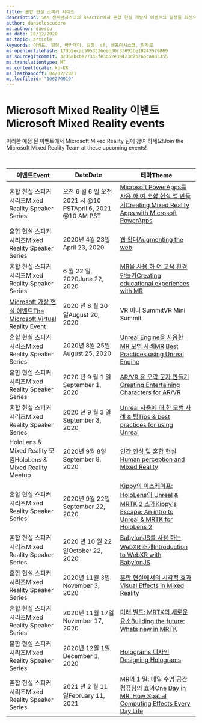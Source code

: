 ```yaml
---
title: 혼합 현실 스피커 시리즈
description: San 샌프란시스코의 Reactor에서 혼합 현실 개발자 이벤트의 일정을 최신으로 유지 합니다.
author: danielescudero
ms.author: daescu
ms.date: 10/12/2020
ms.topic: article
keywords: 이벤트, 일정, 아카데미, 일정, sf, 샌프란시스코, 원자로
ms.openlocfilehash: 17db5ecac5953326eeb30c33693be18243579869
ms.sourcegitcommit: 3236abcba27335fe3d52e38423d2b265ca883355
ms.translationtype: MT
ms.contentlocale: ko-KR
ms.lasthandoff: 04/02/2021
ms.locfileid: "106270019"
---
```

# <a name="microsoft-mixed-reality-events"></a><span data-ttu-id="fcbc1-104">Microsoft Mixed Reality 이벤트</span><span class="sxs-lookup"><span data-stu-id="fcbc1-104">Microsoft Mixed Reality events</span></span>

<span data-ttu-id="fcbc1-105">이러한 예정 된 이벤트에서 Microsoft Mixed Reality 팀에 참여 하세요!</span><span class="sxs-lookup"><span data-stu-id="fcbc1-105">Join the Microsoft Mixed Reality Team at these upcoming events!</span></span>

<br>

|<span data-ttu-id="fcbc1-106">이벤트</span><span class="sxs-lookup"><span data-stu-id="fcbc1-106">Event</span></span>|<span data-ttu-id="fcbc1-107">Date</span><span class="sxs-lookup"><span data-stu-id="fcbc1-107">Date</span></span>|<span data-ttu-id="fcbc1-108">테마</span><span class="sxs-lookup"><span data-stu-id="fcbc1-108">Theme</span></span>|
|-------------|-------------|-----|
| <span data-ttu-id="fcbc1-109">혼합 현실 스피커 시리즈</span><span class="sxs-lookup"><span data-stu-id="fcbc1-109">Mixed Reality Speaker Series</span></span>|<span data-ttu-id="fcbc1-110">오전 6 월 6 일 오전 2021 시 @10 PST</span><span class="sxs-lookup"><span data-stu-id="fcbc1-110">April 6, 2021 @10 AM PST</span></span>|[<span data-ttu-id="fcbc1-111">Microsoft PowerApps를 사용 하 여 혼합 현실 앱 만들기</span><span class="sxs-lookup"><span data-stu-id="fcbc1-111">Creating Mixed Reality Apps with Microsoft PowerApps</span></span>](https://www.meetup.com/hololens-mr/events/277257132)|
| <span data-ttu-id="fcbc1-112">혼합 현실 스피커 시리즈</span><span class="sxs-lookup"><span data-stu-id="fcbc1-112">Mixed Reality Speaker Series</span></span>|<span data-ttu-id="fcbc1-113">2020년 4월 23일</span><span class="sxs-lookup"><span data-stu-id="fcbc1-113">April 23, 2020</span></span>|[<span data-ttu-id="fcbc1-114">웹 확대</span><span class="sxs-lookup"><span data-stu-id="fcbc1-114">Augmenting the web</span></span>](https://channel9.msdn.com/Shows/Docs-Mixed-Reality/Augmenting-WebXR-Standards)|
| <span data-ttu-id="fcbc1-115">혼합 현실 스피커 시리즈</span><span class="sxs-lookup"><span data-stu-id="fcbc1-115">Mixed Reality Speaker Series</span></span>|<span data-ttu-id="fcbc1-116">6 월 22 일, 2020</span><span class="sxs-lookup"><span data-stu-id="fcbc1-116">June 22, 2020</span></span>|[<span data-ttu-id="fcbc1-117">MR을 사용 하 여 교육 환경 만들기</span><span class="sxs-lookup"><span data-stu-id="fcbc1-117">Creating educational experiences with MR</span></span>](https://channel9.msdn.com/Shows/Docs-Mixed-Reality/Educational-Experiences-in-MR)|
| [<span data-ttu-id="fcbc1-118">Microsoft 가상 현실 이벤트</span><span class="sxs-lookup"><span data-stu-id="fcbc1-118">The Microsoft Virtual Reality Event</span></span>](https://www.meetup.com/hololens-mr/events/272364822/)|<span data-ttu-id="fcbc1-119">2020 년 8 월 20 일</span><span class="sxs-lookup"><span data-stu-id="fcbc1-119">August 20, 2020</span></span>|<span data-ttu-id="fcbc1-120">VR 미니 Summit</span><span class="sxs-lookup"><span data-stu-id="fcbc1-120">VR Mini Summit</span></span>|
| <span data-ttu-id="fcbc1-121">혼합 현실 스피커 시리즈</span><span class="sxs-lookup"><span data-stu-id="fcbc1-121">Mixed Reality Speaker Series</span></span>|<span data-ttu-id="fcbc1-122">2020년 8월 25일</span><span class="sxs-lookup"><span data-stu-id="fcbc1-122">August 25, 2020</span></span>|[<span data-ttu-id="fcbc1-123">Unreal Engine을 사용한 MR 모범 사례</span><span class="sxs-lookup"><span data-stu-id="fcbc1-123">MR Best Practices using Unreal Engine</span></span>](https://channel9.msdn.com/Shows/Docs-Mixed-Reality/Tips-and-Best-Practices-for-using-UE4-in-MR)|
| <span data-ttu-id="fcbc1-124">혼합 현실 스피커 시리즈</span><span class="sxs-lookup"><span data-stu-id="fcbc1-124">Mixed Reality Speaker Series</span></span>|<span data-ttu-id="fcbc1-125">2020 년 9 월 1 일</span><span class="sxs-lookup"><span data-stu-id="fcbc1-125">September 1, 2020</span></span>|[<span data-ttu-id="fcbc1-126">AR/VR 용 오락 문자 만들기</span><span class="sxs-lookup"><span data-stu-id="fcbc1-126">Creating Entertaining Characters for AR/VR</span></span>](https://channel9.msdn.com/Shows/Docs-Mixed-Reality/Creating-Entertaining-Characters-for-Mixed-Reality)|
| <span data-ttu-id="fcbc1-127">혼합 현실 스피커 시리즈</span><span class="sxs-lookup"><span data-stu-id="fcbc1-127">Mixed Reality Speaker Series</span></span>|<span data-ttu-id="fcbc1-128">2020 년 9 월 3 일</span><span class="sxs-lookup"><span data-stu-id="fcbc1-128">September 3, 2020</span></span>|[<span data-ttu-id="fcbc1-129">Unreal 사용에 대 한 모범 사례 & 팁</span><span class="sxs-lookup"><span data-stu-id="fcbc1-129">Tips & best practices for using Unreal</span></span>](https://channel9.msdn.com/Shows/Docs-Mixed-Reality/Tips-and-Best-Practices-for-using-UE4-in-MR)|
| <span data-ttu-id="fcbc1-130">HoloLens & Mixed Reality 모임</span><span class="sxs-lookup"><span data-stu-id="fcbc1-130">HoloLens & Mixed Reality Meetup</span></span>|<span data-ttu-id="fcbc1-131">2020년 9월 8일</span><span class="sxs-lookup"><span data-stu-id="fcbc1-131">September 8, 2020</span></span>|[<span data-ttu-id="fcbc1-132">인간 인식 및 혼합 현실</span><span class="sxs-lookup"><span data-stu-id="fcbc1-132">Human perception and Mixed Reality</span></span>](https://channel9.msdn.com/Shows/Docs-Mixed-Reality/Human-Perception-and-Mixed-Reality)|
| <span data-ttu-id="fcbc1-133">혼합 현실 스피커 시리즈</span><span class="sxs-lookup"><span data-stu-id="fcbc1-133">Mixed Reality Speaker Series</span></span>|<span data-ttu-id="fcbc1-134">2020년 9월 22일</span><span class="sxs-lookup"><span data-stu-id="fcbc1-134">September 22, 2020</span></span>|[<span data-ttu-id="fcbc1-135">Kippy의 이스케이프: HoloLens의 Unreal & MRTK 2 소개</span><span class="sxs-lookup"><span data-stu-id="fcbc1-135">Kippy's Escape: An intro to Unreal & MRTK for HoloLens 2</span></span>](../develop/unreal/unreal-kippys-escape.md)|
| <span data-ttu-id="fcbc1-136">혼합 현실 스피커 시리즈</span><span class="sxs-lookup"><span data-stu-id="fcbc1-136">Mixed Reality Speaker Series</span></span>|<span data-ttu-id="fcbc1-137">2020 년 10 월 22 일</span><span class="sxs-lookup"><span data-stu-id="fcbc1-137">October 22, 2020</span></span>|[<span data-ttu-id="fcbc1-138">BabylonJS를 사용 하는 WebXR 소개</span><span class="sxs-lookup"><span data-stu-id="fcbc1-138">Introduction to WebXR with BabylonJS</span></span>](https://channel9.msdn.com/Shows/Docs-Mixed-Reality/Adding-Augmented-Reality-to-your-Typescript-Project)|
| <span data-ttu-id="fcbc1-139">혼합 현실 스피커 시리즈</span><span class="sxs-lookup"><span data-stu-id="fcbc1-139">Mixed Reality Speaker Series</span></span>|<span data-ttu-id="fcbc1-140">2020년 11월 3일</span><span class="sxs-lookup"><span data-stu-id="fcbc1-140">November 3, 2020</span></span>|[<span data-ttu-id="fcbc1-141">혼합 현실에서의 시각적 효과</span><span class="sxs-lookup"><span data-stu-id="fcbc1-141">Visual Effects in Mixed Reality</span></span>](https://channel9.msdn.com/Shows/Mixed-Reality/Visual-Effects-in-Mixed-Reality)|
| <span data-ttu-id="fcbc1-142">혼합 현실 스피커 시리즈</span><span class="sxs-lookup"><span data-stu-id="fcbc1-142">Mixed Reality Speaker Series</span></span>|<span data-ttu-id="fcbc1-143">2020년 11월 17일</span><span class="sxs-lookup"><span data-stu-id="fcbc1-143">November 17, 2020</span></span>|[<span data-ttu-id="fcbc1-144">미래 빌드: MRTK의 새로운 요소</span><span class="sxs-lookup"><span data-stu-id="fcbc1-144">Building the future: Whats new in MRTK</span></span>](https://channel9.msdn.com/Shows/Docs-Mixed-Reality/Building-the-Future-Whats-New-in-the-Mixed-Reality-Toolkit)|
| <span data-ttu-id="fcbc1-145">혼합 현실 스피커 시리즈</span><span class="sxs-lookup"><span data-stu-id="fcbc1-145">Mixed Reality Speaker Series</span></span>|<span data-ttu-id="fcbc1-146">2020년 12월 1일</span><span class="sxs-lookup"><span data-stu-id="fcbc1-146">December 1, 2020</span></span>|[<span data-ttu-id="fcbc1-147">Holograms 디자인</span><span class="sxs-lookup"><span data-stu-id="fcbc1-147">Designing Holograms</span></span>](https://channel9.msdn.com/Shows/Docs-Mixed-Reality/Making-of-Designing-Holograms)|
| <span data-ttu-id="fcbc1-148">혼합 현실 스피커 시리즈</span><span class="sxs-lookup"><span data-stu-id="fcbc1-148">Mixed Reality Speaker Series</span></span>|<span data-ttu-id="fcbc1-149">2021 년 2 월 11 일</span><span class="sxs-lookup"><span data-stu-id="fcbc1-149">February 11, 2021</span></span>|[<span data-ttu-id="fcbc1-150">MR의 1 일: 매일 수명 공간 컴퓨팅의 효과</span><span class="sxs-lookup"><span data-stu-id="fcbc1-150">One Day in MR: How Spatial Computing Effects Every Day Life</span></span>](https://channel9.msdn.com/Shows/Mixed-Reality/One-Day-In-MR-How-Spatial-Computing-Effects-Every-Day-Life)|
